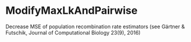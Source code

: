 # ModifyMaxLkAndPairwise
Decrease MSE of population recombination rate estimators (see Gärtner &amp; Futschik, Journal of Computational Biology 23(9), 2016)
